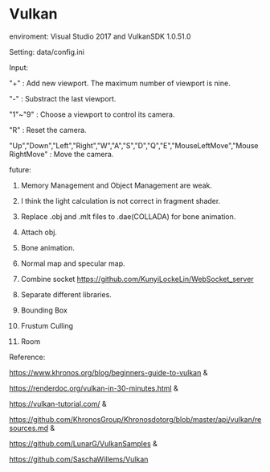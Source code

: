 # Vulkan

enviroment: Visual Studio 2017 and VulkanSDK 1.0.51.0


Setting: data/config.ini


Input:

  "+" : Add new viewport. The maximum number of viewport is nine.

  "-" : Substract the last viewport.

  "1"~"9" : Choose a viewport to control its camera.

  "R" : Reset the camera.

  "Up","Down","Left","Right","W","A","S","D","Q","E","MouseLeftMove","MouseRightMove" : Move the camera.


future:
  1. Memory Management and Object Management are weak.
  
  2. I think the light calculation is not correct in fragment shader.
  
  3. Replace .obj and .mlt files to .dae(COLLADA) for bone animation.
  
  4. Attach obj.
  
  5. Bone animation.
  
  6. Normal map and specular map.
  
  7. Combine socket https://github.com/KunyiLockeLin/WebSocket_server
  
  8. Separate different libraries.

  9. Bounding Box

 10. Frustum Culling
 
 11. Room
  
 
Reference:

https://www.khronos.org/blog/beginners-guide-to-vulkan &

https://renderdoc.org/vulkan-in-30-minutes.html &

https://vulkan-tutorial.com/ &

https://github.com/KhronosGroup/Khronosdotorg/blob/master/api/vulkan/resources.md &

https://github.com/LunarG/VulkanSamples &

https://github.com/SaschaWillems/Vulkan
